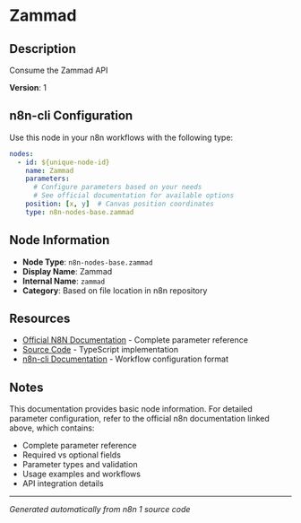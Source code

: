 # Zammad

## Description

Consume the Zammad API

**Version**: 1

## n8n-cli Configuration

Use this node in your n8n workflows with the following type:

```yaml
nodes:
  - id: ${unique-node-id}
    name: Zammad
    parameters:
      # Configure parameters based on your needs
      # See official documentation for available options
    position: [x, y]  # Canvas position coordinates
    type: n8n-nodes-base.zammad
```

## Node Information

- **Node Type**: `n8n-nodes-base.zammad`
- **Display Name**: Zammad
- **Internal Name**: `zammad`
- **Category**: Based on file location in n8n repository

## Resources

- [Official N8N Documentation](https://docs.n8n.io/integrations/builtin/app-nodes/n8n-nodes-base.zammad/) - Complete parameter reference
- [Source Code](https://github.com/n8n-io/n8n/blob/master/packages/nodes-base/nodes/Zammad/Zammad.node.ts) - TypeScript implementation
- [n8n-cli Documentation](https://github.com/edenreich/n8n-cli) - Workflow configuration format

## Notes

This documentation provides basic node information. For detailed parameter configuration, 
refer to the official n8n documentation linked above, which contains:

- Complete parameter reference
- Required vs optional fields
- Parameter types and validation
- Usage examples and workflows
- API integration details

---
*Generated automatically from n8n 1 source code*
